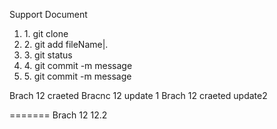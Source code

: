 <h>Support Document</h>
<ol>
  <li> 1. git clone </li>
  <li> 2. git add fileName|.</li>
  <li> 3. git status</li>
  <li> 4. git commit -m message </li>
  <li> 5. git commit -m message </li>
</ol>
 

Brach 12 craeted 
Bracnc 12 update 1
Brach 12 craeted update2

=======
Brach 12  12.2